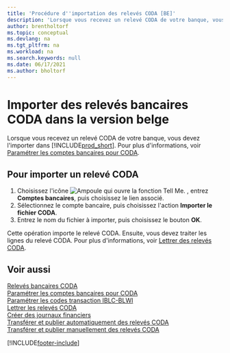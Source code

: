 ```yaml
---
title: 'Procédure d''importation des relevés CODA [BE]'
description: 'Lorsque vous recevez un relevé CODA de votre banque, vous devez l''importer dans Business Central avec Importer fichier CODA.'
author: brentholtorf
ms.topic: conceptual
ms.devlang: na
ms.tgt_pltfrm: na
ms.workload: na
ms.search.keywords: null
ms.date: 06/17/2021
ms.author: bholtorf
---
```

# Importer des relevés bancaires CODA dans la version belge
Lorsque vous recevez un relevé CODA de votre banque, vous devez l'importer dans [!INCLUDE[prod_short](../../includes/prod_short.md)]. Pour plus d'informations, voir [Paramétrer les comptes bancaires pour CODA](how-to-set-up-bank-accounts-for-coda.md).  

## Pour importer un relevé CODA  

1.  Choisissez l'icône ![Ampoule qui ouvre la fonction Tell Me.](../../media/ui-search/search_small.png "Dites-moi ce que vous voulez faire") , entrez **Comptes bancaires**, puis choisissez le lien associé.  
2.  Sélectionnez le compte bancaire, puis choisissez l'action **Importer le fichier CODA**.  
3.  Entrez le nom du fichier à importer, puis choisissez le bouton **OK**.  

Cette opération importe le relevé CODA. Ensuite, vous devez traiter les lignes du relevé CODA. Pour plus d'informations, voir [Lettrer des relevés CODA](how-to-apply-coda-statements.md).  

## Voir aussi  
 [Relevés bancaires CODA](coda-bank-statements.md)   
 [Paramétrer les comptes bancaires pour CODA](how-to-set-up-bank-accounts-for-coda.md)   
 [Paramétrer les codes transaction IBLC-BLWI](how-to-set-up-iblc-blwi-transaction-codes.md)   
 [Lettrer les relevés CODA](how-to-apply-coda-statements.md)   
 [Créer des journaux financiers](how-to-create-financial-journals.md)   
 [Transférer et publier automatiquement des relevés CODA](how-to-automatically-transfer-and-post-coda-statements.md)   
 [Transférer et publier manuellement des relevés CODA](how-to-manually-transfer-and-post-coda-statements.md)


[!INCLUDE[footer-include](../../includes/footer-banner.md)]